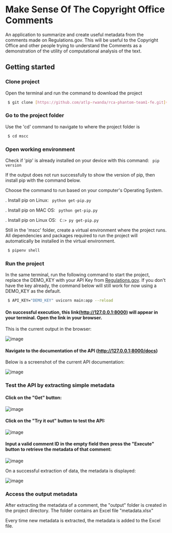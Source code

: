 # Make Sense Of The Copyright Office Comments

An application to summarize and create useful metadata from the comments made on Regulations.gov. This will be useful to the Copyright Office and other people trying to understand the Comments as a demonstration of the utility of computational analysis of the text.

## Getting started

### Clone project
Open the terminal and run the command to download the project
```sh
 $ git clone [https://github.com/atlp-rwanda/rca-phantom-team1-fe.git](https://github.com/Cyebukayire/mscc.git)
```

### Go to the project folder
Use the 'cd' command to navigate to where the project folder is
```sh
 $ cd mscc
```

### Open working environment
Check if 'pip' is already installed on your device with this command: ``` pip version```

If the output does not run successfully to show the version of pip, then install pip with the command below.

Choose the command to run based on your computer's Operating System.

. Install pip on Linux: ``` python get-pip.py```

. Install pip on MAC OS: ``` python get-pip.py```

. Install pip on Linux OS: ``` C:> py get-pip.py```


Still in the 'mscc' folder, create a virtual environment where the project runs. All dependencies and packages required to run the project will automatically be installed in the virtual environment. 

```sh
 $ pipenv shell
```

### Run the project
In the same terminal, run the following command to start the project, replace the DEMO_KEY with your API Key from [Regulations.gov](https://open.gsa.gov/api/regulationsgov/). If you don't have the key already, the command below will still work for now using a DEMO_KEY as the default.

```sh
 $ API_KEY="DEMO_KEY" uvicorn main:app --reload
```


#### On successful execution, this link(http://127.0.0.1:8000) will appear in your terminal. Open the link in your browser.

This is the current output in the browser:

![image](https://github.com/Cyebukayire/mscc/assets/55869293/2b987518-d16a-49d9-b611-02b51aa54648)


#### Navigate to the documentation of the API (http://127.0.0.1:8000/docs)

Below is a screenshot of the current API documentation:

![image](https://github.com/Cyebukayire/mscc/assets/55869293/3e6873ac-847e-46f8-afc5-70602ef1135b)


### Test the API by extracting simple metadata

#### Click on the "Get" button:

![image](https://github.com/Cyebukayire/mscc/assets/55869293/200db5c8-fe2f-4fe6-8e8c-0c28725e91fd)


#### Click on the "Try it out" button to test the API:

![image](https://github.com/Cyebukayire/mscc/assets/55869293/0f0e7cf4-08e0-4c7c-9c64-ccfcc4b5ab9d)


#### Input a valid comment ID in the empty field then press the "Execute" button to retrieve the metadata of that comment:

![image](https://github.com/Cyebukayire/mscc/assets/55869293/71c29721-5b1c-4328-a178-af587ec2610f)


On a successful extraction of data, the metadata is displayed:

![image](https://github.com/Cyebukayire/mscc/assets/55869293/db95fcd6-ab95-4956-9964-d69580af7747)


### Access the output metadata

After extracting the metadata of a comment, the "output" folder is created in the project directory. The folder contains an Excel file "metadata.xlsx"

Every time new metadata is extracted, the metadata is added to the Excel file.



